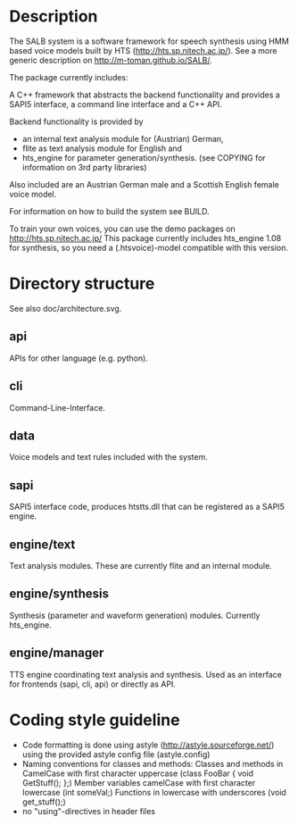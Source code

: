 # Description

The SALB system is a software framework for speech synthesis 
using HMM based voice models built by HTS (http://hts.sp.nitech.ac.jp/).
See a more generic description on http://m-toman.github.io/SALB/.

The package currently includes:

A C++ framework that abstracts the backend functionality and
provides a SAPI5 interface, a command line interface 
and a C++ API.

Backend functionality is provided by 
- an internal text analysis module for (Austrian) German,
- flite as text analysis module for English and
- hts_engine for parameter generation/synthesis.
(see COPYING for information on 3rd party libraries)

Also included are an Austrian German male and a Scottish English female voice model.

For information on how to build the system see BUILD.

To train your own voices, you can use the demo packages on
http://hts.sp.nitech.ac.jp/
This package currently includes hts_engine 1.08 for synthesis, so 
you need a (.htsvoice)-model compatible with this version.


# Directory structure

See also doc/architecture.svg.

## api

APIs for other language (e.g. python).

## cli

Command-Line-Interface.

## data

Voice models and text rules included with the system.

## sapi

SAPI5 interface code, produces htstts.dll that can be registered as a SAPI5 engine.

## engine/text

Text analysis modules.
These are currently flite and an internal module.

## engine/synthesis

Synthesis (parameter and waveform generation) modules.
Currently hts_engine.

## engine/manager

TTS engine coordinating text analysis and synthesis.
Used as an interface for frontends (sapi, cli, api) or directly as API.


# Coding style guideline

- Code formatting is done using astyle (http://astyle.sourceforge.net/) using the provided astyle config file (astyle.config)
- Naming conventions for classes and methods:
  Classes and methods in CamelCase with first character uppercase (class FooBar { void GetStuff(); };)
  Member variables camelCase with first character lowercase (int someVal;)
  Functions in lowercase with underscores (void get_stuff();)
- no "using"-directives in header files


